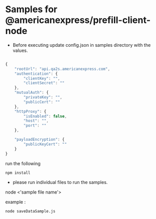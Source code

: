 Samples for @americanexpress/prefill-client-node
===========================

- Before executing update config.json  in samples directory with the values.

```js

{
    "rootUrl": "api.qa2s.americanexpress.com",
    "authentication": {
        "clientKey": "",
        "clientSecret": ""
    },
    "mutualAuth": {
        "privateKey": "",
        "publicCert": ""
    },
    "httpProxy": {
        "isEnabled": false,
        "host": "",
        "port": ""
    },

    "payloadEncryption": {
        "publicKeyCert": ""
    }
}

```
run the following

```sh
npm install
```

- please run individual files to run the samples.


node <'sample file name'>

example : 
```sh
node saveDataSample.js
```
